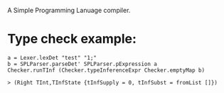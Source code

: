 A Simple Programming Lanuage compiler.

# Type check example:

```
a = Lexer.lexDet "test" "1;"
b = SPLParser.parseDet' SPLParser.pExpression a
Checker.runTInf (Checker.typeInferenceExpr Checker.emptyMap b)

> (Right TInt,TInfState {tInfSupply = 0, tInfSubst = fromList []})
```
